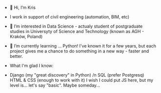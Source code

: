 - 👋 Hi, I’m Kris
- I work in support of civil engineering (automation, BIM, etc)
- 👀 I’m interested in Data Science - actualy student of postgraduate studies in Universyty of Science and Technology (known as AGH - Kraków, Poland) 
- 🌱 I’m currently learning ... Python! I've known it for a few years, but each project gives me a chance to do something in a new way - faster and better.

- What I'm glad I know:
- Django (my "great discovery" in Python) /n
  SQL (prefer Postgresq)
  HTML & CSS (enough to work with it)
  I wish I could put JS here, but my level is... let's say "basic". Maybe someday...


<!---
krzysieknaw/krzysieknaw is a ✨ special ✨ repository because its `README.md` (this file) appears on your GitHub profile.
You can click the Preview link to take a look at your changes.
--->

